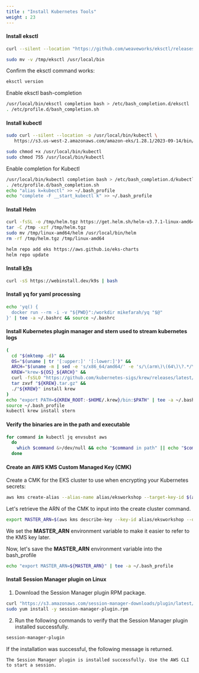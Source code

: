 ```yaml
---
title : "Install Kubernetes Tools"
weight : 23
---
```


#### Install eksctl
```bash
curl --silent --location "https://github.com/weaveworks/eksctl/releases/latest/download/eksctl_$(uname -s)_amd64.tar.gz" | tar xz -C /tmp

sudo mv -v /tmp/eksctl /usr/local/bin
```
Confirm the eksctl command works:

```bash
eksctl version
```

Enable eksctl bash-completion

```bash
/usr/local/bin/eksctl completion bash > /etc/bash_completion.d/eksctl
. /etc/profile.d/bash_completion.sh
```

#### Install kubectl
```bash
sudo curl --silent --location -o /usr/local/bin/kubectl \
   https://s3.us-west-2.amazonaws.com/amazon-eks/1.28.1/2023-09-14/bin/linux/amd64/kubectl

sudo chmod +x /usr/local/bin/kubectl
sudo chmod 755 /usr/local/bin/kubectl 
```

Enable completion for Kubectl

```bash
/usr/local/bin/kubectl completion bash > /etc/bash_completion.d/kubectl
. /etc/profile.d/bash_completion.sh
echo "alias k=kubectl" >> ~/.bash_profile
echo "complete -F __start_kubectl k" >> ~/.bash_profile
```

#### Install Helm

```bash
curl -fsSL -o /tmp/helm.tgz https://get.helm.sh/helm-v3.7.1-linux-amd64.tar.gz
tar -C /tmp -xzf /tmp/helm.tgz
sudo mv /tmp/linux-amd64/helm /usr/local/bin/helm
rm -rf /tmp/helm.tgz /tmp/linux-amd64

helm repo add eks https://aws.github.io/eks-charts
helm repo update
```

#### Install [k9s](https://k9scli.io/)

```bash
curl -sS https://webinstall.dev/k9s | bash
```

#### Install yq for yaml processing
```bash
echo 'yq() {
  docker run --rm -i -v "${PWD}":/workdir mikefarah/yq "$@"
}' | tee -a ~/.bashrc && source ~/.bashrc
```

#### Install Kubernetes plugin manager and stern used to stream kubernetes logs

```bash
(
  cd "$(mktemp -d)" &&
  OS="$(uname | tr '[:upper:]' '[:lower:]')" &&
  ARCH="$(uname -m | sed -e 's/x86_64/amd64/' -e 's/\(arm\)\(64\)\?.*/\1\2/' -e 's/aarch64$/arm64/')" &&
  KREW="krew-${OS}_${ARCH}" &&
  curl -fsSLO "https://github.com/kubernetes-sigs/krew/releases/latest/download/${KREW}.tar.gz" &&
  tar zxvf "${KREW}.tar.gz" &&
  ./"${KREW}" install krew
)
echo "export PATH=${KREW_ROOT:-$HOME/.krew}/bin:$PATH" | tee -a ~/.bash_profile
source ~/.bash_profile
kubectl krew install stern
```

#### Verify the binaries are in the path and executable
```bash
for command in kubectl jq envsubst aws
  do
    which $command &>/dev/null && echo "$command in path" || echo "$command NOT FOUND"
  done
```


#### Create an AWS KMS Custom Managed Key (CMK) 

Create a CMK for the EKS cluster to use when encrypting your Kubernetes secrets:

```bash
aws kms create-alias --alias-name alias/eksworkshop --target-key-id $(aws kms create-key --query KeyMetadata.Arn --output text)
```

Let's retrieve the ARN of the CMK to input into the create cluster command.

```bash
export MASTER_ARN=$(aws kms describe-key --key-id alias/eksworkshop --query KeyMetadata.Arn --output text)
```

We set the **MASTER_ARN** environment variable to make it easier to refer to the KMS key later.

Now, let's save the **MASTER_ARN** environment variable into the bash_profile

```bash
echo "export MASTER_ARN=${MASTER_ARN}" | tee -a ~/.bash_profile
```

#### Install Session Manager plugin on Linux

1. Download the Session Manager plugin RPM package.
```bash
curl "https://s3.amazonaws.com/session-manager-downloads/plugin/latest/linux_64bit/session-manager-plugin.rpm" -o "session-manager-plugin.rpm"
sudo yum install -y session-manager-plugin.rpm
```

2. Run the following commands to verify that the Session Manager plugin installed successfully.
```bash
session-manager-plugin
```
If the installation was successful, the following message is returned.
```
The Session Manager plugin is installed successfully. Use the AWS CLI to start a session.
```

